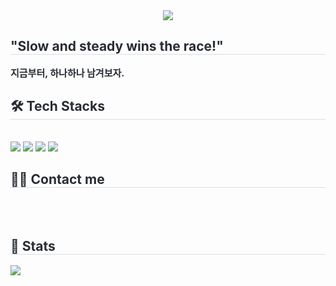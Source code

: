 <div align= "center">
    <img src="https://capsule-render.vercel.app/api?type=waving&color=59f7ca&height=180&text=Minseong's%20Github&animation=blink&fontColor=d04d0f&fontSize=90" />
    </div>
    <div style="text-align: left;"> 
    <h2 style="border-bottom: 1px solid #d8dee4; color: #282d33;"> "Slow and steady wins the race!" </h2>  
    <div style="font-weight: 700; font-size: 15px; text-align: left; color: #282d33;"> 지금부터, 하나하나 남겨보자. </div> 
    </div>
    <div style="text-align: left;">
    <h2 style="border-bottom: 1px solid #d8dee4; color: #282d33;"> 🛠️ Tech Stacks </h2> <br> 
    <div style="margin: ; text-align: left;" "text-align: left;"> <img src="https://img.shields.io/badge/C++-00599C?style=flat&logo=C%2B%2B&logoColor=white">
          <img src="https://img.shields.io/badge/C-A8B9CC?style=flat&logo=C&logoColor=white">
          <img src="https://img.shields.io/badge/Java-007396?style=flat&logo=Java&logoColor=white">
          <img src="https://img.shields.io/badge/Python-3776AB?style=flat&logo=Python&logoColor=white">
          </div>
    </div>
    <div style="text-align: left;">
    <h2 style="border-bottom: 1px solid #d8dee4; color: #282d33;"> 🧑‍💻 Contact me </h2> <br> 
    <div style="text-align: left;">  </div>  <br> 
    <div style="text-align: left;">  </div> 
    </div>
    <div style="text-align: left;"> 
    <h2 style="border-bottom: 1px solid #d8dee4; color: #282d33;"> 🏅 Stats </h2> 
        <img src="https://github-readme-stats.vercel.app/api/top-langs/?username=MinsG02&layout=compact&bg_color=180,000000,&title_color=000000&text_color=000000"
          /> </div> 
    </div>
    
